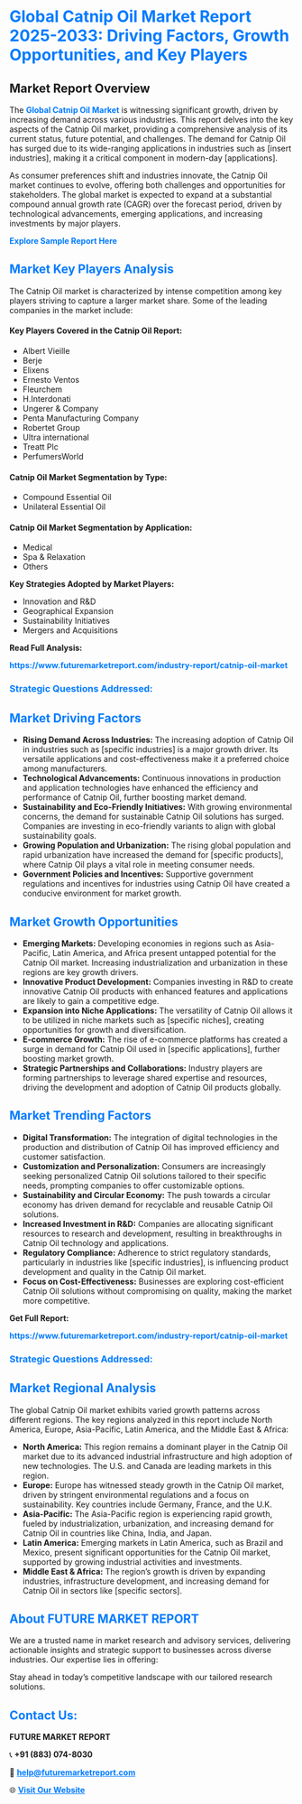 <h1 style="color: #007BFF;">Global Catnip Oil Market Report 2025-2033: Driving Factors, Growth Opportunities, and Key Players</h1>

<section id="overview">
<h2>Market Report Overview</h2>
<p>The <a href="https://www.futuremarketreport.com/industry-report/catnip-oil-market" style="color: #007BFF; text-decoration: none;"><strong>Global Catnip Oil Market</strong></a> is witnessing significant growth, driven by increasing demand across various industries. This report delves into the key aspects of the Catnip Oil market, providing a comprehensive analysis of its current status, future potential, and challenges. The demand for Catnip Oil has surged due to its wide-ranging applications in industries such as [insert industries], making it a critical component in modern-day [applications].</p>
<p>As consumer preferences shift and industries innovate, the Catnip Oil market continues to evolve, offering both challenges and opportunities for stakeholders. The global market is expected to expand at a substantial compound annual growth rate (CAGR) over the forecast period, driven by technological advancements, emerging applications, and increasing investments by major players.</p>
</section>

<section id="overview">
<p><a href="https://www.futuremarketreport.com/request-sample/reportId=36798" style="color: #007BFF; text-decoration: none;"><strong>Explore Sample Report Here</strong></a></p>
</section>

<section id="key-players">
<h2 style="color: #007BFF;">Market Key Players Analysis</h2>
<p>The Catnip Oil market is characterized by intense competition among key players striving to capture a larger market share. Some of the leading companies in the market include:</p>
<h4>Key Players Covered in the Catnip Oil Report:</h4>
<ul><li>Albert Vieille</li><li>Berje</li><li>Elixens</li><li>Ernesto Ventos</li><li>Fleurchem</li><li>H.Interdonati</li><li>Ungerer &amp; Company</li><li>Penta Manufacturing Company</li><li>Robertet Group</li><li>Ultra international</li><li>Treatt Plc</li><li>PerfumersWorld</li></ul>
<h4>Catnip Oil Market Segmentation by Type:</h4>
<ul><li>Compound Essential Oil</li><li>Unilateral Essential Oil</li></ul>

<h4>Catnip Oil Market Segmentation by Application:</h4>
<ul><li>Medical</li><li>Spa &amp; Relaxation</li><li>Others</li></ul>
<p><strong>Key Strategies Adopted by Market Players:</strong></p>
<ul>
<li>Innovation and R&D</li>
<li>Geographical Expansion</li>
<li>Sustainability Initiatives</li>
<li>Mergers and Acquisitions</li>
</ul>
</section>

<section>
<p><strong>Read Full Analysis: </strong></p><a href="https://www.futuremarketreport.com/industry-report/catnip-oil-market" style="color: #007BFF; text-decoration: none;"><strong>https://www.futuremarketreport.com/industry-report/catnip-oil-market</strong></a>
<h3 style="color: #007BFF;">Strategic Questions Addressed:</h3>
</section>

<section id="driving-factors">
<h2 style="color: #007BFF;">Market Driving Factors</h2>
<ul>
<li><strong>Rising Demand Across Industries:</strong> The increasing adoption of Catnip Oil in industries such as [specific industries] is a major growth driver. Its versatile applications and cost-effectiveness make it a preferred choice among manufacturers.</li>
<li><strong>Technological Advancements:</strong> Continuous innovations in production and application technologies have enhanced the efficiency and performance of Catnip Oil, further boosting market demand.</li>
<li><strong>Sustainability and Eco-Friendly Initiatives:</strong> With growing environmental concerns, the demand for sustainable Catnip Oil solutions has surged. Companies are investing in eco-friendly variants to align with global sustainability goals.</li>
<li><strong>Growing Population and Urbanization:</strong> The rising global population and rapid urbanization have increased the demand for [specific products], where Catnip Oil plays a vital role in meeting consumer needs.</li>
<li><strong>Government Policies and Incentives:</strong> Supportive government regulations and incentives for industries using Catnip Oil have created a conducive environment for market growth.</li>
</ul>
</section>

<section id="growth-opportunities">
<h2 style="color: #007BFF;">Market Growth Opportunities</h2>
<ul>
<li><strong>Emerging Markets:</strong> Developing economies in regions such as Asia-Pacific, Latin America, and Africa present untapped potential for the Catnip Oil market. Increasing industrialization and urbanization in these regions are key growth drivers.</li>
<li><strong>Innovative Product Development:</strong> Companies investing in R&D to create innovative Catnip Oil products with enhanced features and applications are likely to gain a competitive edge.</li>
<li><strong>Expansion into Niche Applications:</strong> The versatility of Catnip Oil allows it to be utilized in niche markets such as [specific niches], creating opportunities for growth and diversification.</li>
<li><strong>E-commerce Growth:</strong> The rise of e-commerce platforms has created a surge in demand for Catnip Oil used in [specific applications], further boosting market growth.</li>
<li><strong>Strategic Partnerships and Collaborations:</strong> Industry players are forming partnerships to leverage shared expertise and resources, driving the development and adoption of Catnip Oil products globally.</li>
</ul>
</section>

<section id="trending-factors">
<h2 style="color: #007BFF;">Market Trending Factors</h2>
<ul>
<li><strong>Digital Transformation:</strong> The integration of digital technologies in the production and distribution of Catnip Oil has improved efficiency and customer satisfaction.</li>
<li><strong>Customization and Personalization:</strong> Consumers are increasingly seeking personalized Catnip Oil solutions tailored to their specific needs, prompting companies to offer customizable options.</li>
<li><strong>Sustainability and Circular Economy:</strong> The push towards a circular economy has driven demand for recyclable and reusable Catnip Oil solutions.</li>
<li><strong>Increased Investment in R&D:</strong> Companies are allocating significant resources to research and development, resulting in breakthroughs in Catnip Oil technology and applications.</li>
<li><strong>Regulatory Compliance:</strong> Adherence to strict regulatory standards, particularly in industries like [specific industries], is influencing product development and quality in the Catnip Oil market.</li>
<li><strong>Focus on Cost-Effectiveness:</strong> Businesses are exploring cost-efficient Catnip Oil solutions without compromising on quality, making the market more competitive.</li>
</ul>
</section>

<section>
<p><strong>Get Full Report: </strong></p><a href="https://www.futuremarketreport.com/industry-report/catnip-oil-market" style="color: #007BFF; text-decoration: none;"><strong>https://www.futuremarketreport.com/industry-report/catnip-oil-market</strong></a>
<h3 style="color: #007BFF;">Strategic Questions Addressed:</h3>
</section>


<section id="regional-analysis">
<h2 style="color: #007BFF;">Market Regional Analysis</h2>
<p>The global Catnip Oil market exhibits varied growth patterns across different regions. The key regions analyzed in this report include North America, Europe, Asia-Pacific, Latin America, and the Middle East & Africa:</p>
<ul>
<li><strong>North America:</strong> This region remains a dominant player in the Catnip Oil market due to its advanced industrial infrastructure and high adoption of new technologies. The U.S. and Canada are leading markets in this region.</li>
<li><strong>Europe:</strong> Europe has witnessed steady growth in the Catnip Oil market, driven by stringent environmental regulations and a focus on sustainability. Key countries include Germany, France, and the U.K.</li>
<li><strong>Asia-Pacific:</strong> The Asia-Pacific region is experiencing rapid growth, fueled by industrialization, urbanization, and increasing demand for Catnip Oil in countries like China, India, and Japan.</li>
<li><strong>Latin America:</strong> Emerging markets in Latin America, such as Brazil and Mexico, present significant opportunities for the Catnip Oil market, supported by growing industrial activities and investments.</li>
<li><strong>Middle East & Africa:</strong> The region’s growth is driven by expanding industries, infrastructure development, and increasing demand for Catnip Oil in sectors like [specific sectors].</li>
</ul>
</section>

<footer>
<h2 style="color: #007BFF;">About FUTURE MARKET REPORT</h2>
<p>We are a trusted name in market research and advisory services, delivering actionable insights and strategic support to businesses across diverse industries. Our expertise lies in offering:</p>

<p>Stay ahead in today’s competitive landscape with our tailored research solutions.</p>

<h2 style="color: #007BFF;">Contact Us:</h2>
<p><strong>FUTURE MARKET REPORT</strong></p>
<p>📞 <strong>+91 (883) 074-8030</strong></p>
<p>📧 <strong><a href="mailto:help@futuremarketreport.com" style="color: #007BFF;">help@futuremarketreport.com</a></strong></p>
<p>🌐 <strong><a href="https://www.futuremarketreport.com/" style="color: #007BFF;">Visit Our Website</a></strong></p>
</footer>